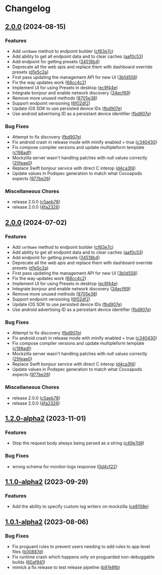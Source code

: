 # Changelog

## [2.0.0](https://github.com/Apadmi-Engineering/Mockzilla/compare/mockzilla-v2.0.0...mockzilla-v2.0.0) (2024-08-15)


### Features

* Add `setName` method to endpoint builder ([cf63e7c](https://github.com/Apadmi-Engineering/Mockzilla/commit/cf63e7c911eb5027cb3a96e18295269651bc7b89))
* Add ability to get all endpoint data and to clear caches ([aaf0c53](https://github.com/Apadmi-Engineering/Mockzilla/commit/aaf0c5326e3570cffca9eb94bb44b994f93cbc40))
* Add endpoint for getting presets ([34518b4](https://github.com/Apadmi-Engineering/Mockzilla/commit/34518b4e605badda1d26bd79bd19cec260daec6b))
* Deprecate all the web apis and replace them with dashboard override presets ([d1e5c2a](https://github.com/Apadmi-Engineering/Mockzilla/commit/d1e5c2ae3a9ff12273623feabe1d7e391766fd02))
* First pass updating the management API for new UI ([3b1d558](https://github.com/Apadmi-Engineering/Mockzilla/commit/3b1d558450928d6d9aef73ee96683a032f1c990a))
* Fix the way updates work ([68cc4c2](https://github.com/Apadmi-Engineering/Mockzilla/commit/68cc4c215c8adef63b7651b295948656aa4fcff0))
* Implement UI for using Presets in desktop ([ec9f44e](https://github.com/Apadmi-Engineering/Mockzilla/commit/ec9f44ee0cf18835c55841d35e02dba55cffd0f4))
* Integrate bonjour and enable network discovery ([34ecf69](https://github.com/Apadmi-Engineering/Mockzilla/commit/34ecf6923db72438df826ef1593d3a946176eebc))
* Remove more unused methods ([8705e38](https://github.com/Apadmi-Engineering/Mockzilla/commit/8705e38829af203989c72f1092d5f515c3111d24))
* Support endpoint versioning ([6f02df2](https://github.com/Apadmi-Engineering/Mockzilla/commit/6f02df25d33c8453e6e43f577bafc34756ad6f55))
* Update iOS SDK to use persisted device IDs ([fbd907e](https://github.com/Apadmi-Engineering/Mockzilla/commit/fbd907e97e7cf104404d1e0ae12e3778bbd974eb))
* Use android advertising ID as a persistant device identifier ([fbd907e](https://github.com/Apadmi-Engineering/Mockzilla/commit/fbd907e97e7cf104404d1e0ae12e3778bbd974eb))


### Bug Fixes

* Attempt to fix discovery ([fbd907e](https://github.com/Apadmi-Engineering/Mockzilla/commit/fbd907e97e7cf104404d1e0ae12e3778bbd974eb))
* Fix android crash in release mode with minify enabled = true ([c340430](https://github.com/Apadmi-Engineering/Mockzilla/commit/c340430d584ffee611ef3355532115489b66d279))
* Fix compose compiler versions and update multipleform template ([c198adf](https://github.com/Apadmi-Engineering/Mockzilla/commit/c198adfbee403ed53757cbb0e4de636409b31b1b))
* Mockzilla server wasn't handling patches with null values correctly ([25feae0](https://github.com/Apadmi-Engineering/Mockzilla/commit/25feae036792b0123c60c8128e3ee4f490d0c7c4))
* Replace Swift bonjour service with direct C interop ([d4ca3f4](https://github.com/Apadmi-Engineering/Mockzilla/commit/d4ca3f4e6b6963ba8657145d28f1887aef013d6a))
* Update values in Podspec generation to match what Cocoapods expects ([977be26](https://github.com/Apadmi-Engineering/Mockzilla/commit/977be266f88857f9f99be664d8fbcb8f252cb2a4))


### Miscellaneous Chores

* release 2.0.0 ([c5aeb78](https://github.com/Apadmi-Engineering/Mockzilla/commit/c5aeb78c070a0dcee855920b6f0dce1966b98245))
* release 2.0.0 ([4fa2326](https://github.com/Apadmi-Engineering/Mockzilla/commit/4fa2326c45a13f764dbe8549cf91bae36db85a1b))

## [2.0.0](https://github.com/Apadmi-Engineering/Mockzilla/compare/mockzilla-v1.2.1-alpha2...mockzilla-v2.0.0) (2024-07-02)


### Features

* Add `setName` method to endpoint builder ([cf63e7c](https://github.com/Apadmi-Engineering/Mockzilla/commit/cf63e7c911eb5027cb3a96e18295269651bc7b89))
* Add ability to get all endpoint data and to clear caches ([aaf0c53](https://github.com/Apadmi-Engineering/Mockzilla/commit/aaf0c5326e3570cffca9eb94bb44b994f93cbc40))
* Add endpoint for getting presets ([34518b4](https://github.com/Apadmi-Engineering/Mockzilla/commit/34518b4e605badda1d26bd79bd19cec260daec6b))
* Deprecate all the web apis and replace them with dashboard override presets ([d1e5c2a](https://github.com/Apadmi-Engineering/Mockzilla/commit/d1e5c2ae3a9ff12273623feabe1d7e391766fd02))
* First pass updating the management API for new UI ([3b1d558](https://github.com/Apadmi-Engineering/Mockzilla/commit/3b1d558450928d6d9aef73ee96683a032f1c990a))
* Fix the way updates work ([68cc4c2](https://github.com/Apadmi-Engineering/Mockzilla/commit/68cc4c215c8adef63b7651b295948656aa4fcff0))
* Implement UI for using Presets in desktop ([ec9f44e](https://github.com/Apadmi-Engineering/Mockzilla/commit/ec9f44ee0cf18835c55841d35e02dba55cffd0f4))
* Integrate bonjour and enable network discovery ([34ecf69](https://github.com/Apadmi-Engineering/Mockzilla/commit/34ecf6923db72438df826ef1593d3a946176eebc))
* Remove more unused methods ([8705e38](https://github.com/Apadmi-Engineering/Mockzilla/commit/8705e38829af203989c72f1092d5f515c3111d24))
* Support endpoint versioning ([6f02df2](https://github.com/Apadmi-Engineering/Mockzilla/commit/6f02df25d33c8453e6e43f577bafc34756ad6f55))
* Update iOS SDK to use persisted device IDs ([fbd907e](https://github.com/Apadmi-Engineering/Mockzilla/commit/fbd907e97e7cf104404d1e0ae12e3778bbd974eb))
* Use android advertising ID as a persistant device identifier ([fbd907e](https://github.com/Apadmi-Engineering/Mockzilla/commit/fbd907e97e7cf104404d1e0ae12e3778bbd974eb))


### Bug Fixes

* Attempt to fix discovery ([fbd907e](https://github.com/Apadmi-Engineering/Mockzilla/commit/fbd907e97e7cf104404d1e0ae12e3778bbd974eb))
* Fix android crash in release mode with minify enabled = true ([c340430](https://github.com/Apadmi-Engineering/Mockzilla/commit/c340430d584ffee611ef3355532115489b66d279))
* Fix compose compiler versions and update multipleform template ([c198adf](https://github.com/Apadmi-Engineering/Mockzilla/commit/c198adfbee403ed53757cbb0e4de636409b31b1b))
* Mockzilla server wasn't handling patches with null values correctly ([25feae0](https://github.com/Apadmi-Engineering/Mockzilla/commit/25feae036792b0123c60c8128e3ee4f490d0c7c4))
* Replace Swift bonjour service with direct C interop ([d4ca3f4](https://github.com/Apadmi-Engineering/Mockzilla/commit/d4ca3f4e6b6963ba8657145d28f1887aef013d6a))
* Update values in Podspec generation to match what Cocoapods expects ([977be26](https://github.com/Apadmi-Engineering/Mockzilla/commit/977be266f88857f9f99be664d8fbcb8f252cb2a4))


### Miscellaneous Chores

* release 2.0.0 ([c5aeb78](https://github.com/Apadmi-Engineering/Mockzilla/commit/c5aeb78c070a0dcee855920b6f0dce1966b98245))
* release 2.0.0 ([4fa2326](https://github.com/Apadmi-Engineering/Mockzilla/commit/4fa2326c45a13f764dbe8549cf91bae36db85a1b))

## [1.2.0-alpha2](https://github.com/Apadmi-Engineering/Mockzilla/compare/v1.1.0-alpha2...v1.2.0-alpha2) (2023-11-01)


### Features

* Stop the request body always being parsed as a string ([c49e7d9](https://github.com/Apadmi-Engineering/Mockzilla/commit/c49e7d9e00801dcda10abae76632acd2b729d73d))


### Bug Fixes

* wrong schema for monitor-logs response ([0d4cf22](https://github.com/Apadmi-Engineering/Mockzilla/commit/0d4cf22c008c905e39bc7ee3789c6a08143445ad))

## [1.1.0-alpha2](https://github.com/Apadmi-Engineering/Mockzilla/compare/v1.0.1-alpha2...v1.1.0-alpha2) (2023-09-29)


### Features

* Add the ability to specify custom log writers on mockzilla ([ce8108e](https://github.com/Apadmi-Engineering/Mockzilla/commit/ce8108e79fcaf2b198cf66878be167ac47fc3fd1))

## [1.0.1-alpha2](https://github.com/Apadmi-Engineering/Mockzilla/compare/1.0.0-alpha2...v1.0.1-alpha2) (2023-08-06)


### Bug Fixes

* Fix proguard rules to prevent users needing to add rules to app level files ([b00887d](https://github.com/Apadmi-Engineering/Mockzilla/commit/b00887dd5c9f859b2ded23936742ec173348b3a8))
* Fix runtime crash which happens only on proguarded non-debuggable builds ([60af941](https://github.com/Apadmi-Engineering/Mockzilla/commit/60af94106c42338eafa4e5c2505b6131d1ce2226))
* mimick a fix release to test release pipeline ([b97e8fb](https://github.com/Apadmi-Engineering/Mockzilla/commit/b97e8fb0ecdb259c6e0a503f8f61930f7d129a4b))
